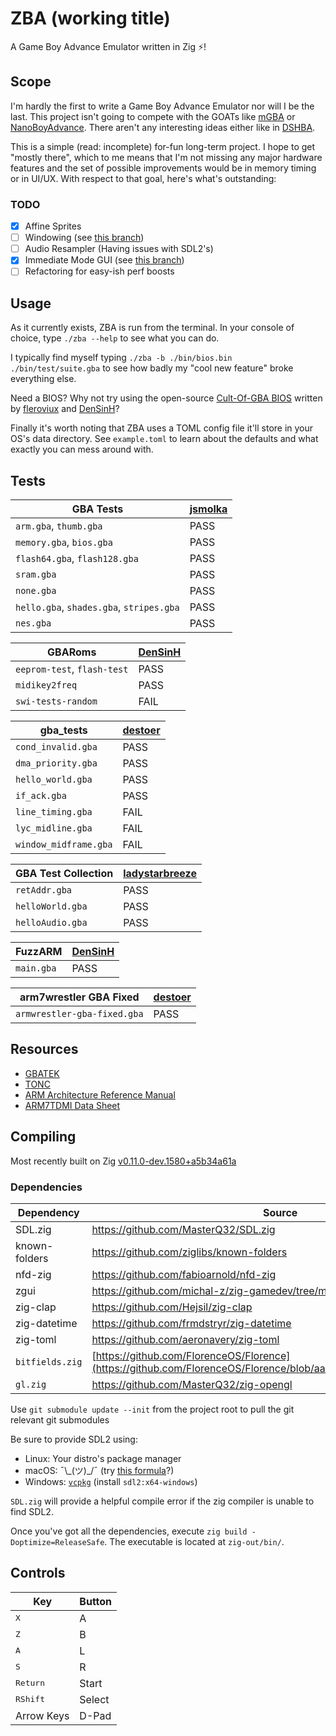 # ZBA (working title)

A Game Boy Advance Emulator written in Zig ⚡!

## Scope

I'm hardly the first to write a Game Boy Advance Emulator nor will I be the last. This project isn't going to compete with the GOATs like [mGBA](https://github.com/mgba-emu) or [NanoBoyAdvance](https://github.com/nba-emu/NanoBoyAdvance). There aren't any interesting ideas either like in [DSHBA](https://github.com/DenSinH/DSHBA).

This is a simple (read: incomplete) for-fun long-term project. I hope to get "mostly there", which to me means that I'm not missing any major hardware features and the set of possible improvements would be in memory timing or in UI/UX. With respect to that goal, here's what's outstanding:

### TODO

- [x] Affine Sprites
- [ ] Windowing (see [this branch](https://git.musuka.dev/paoda/zba/src/branch/window))
- [ ] Audio Resampler (Having issues with SDL2's)
- [x] Immediate Mode GUI (see [this branch](https://git.musuka.dev/paoda/zba/src/branch/imgui))
- [ ] Refactoring for easy-ish perf boosts

## Usage

As it currently exists, ZBA is run from the terminal. In your console of choice, type `./zba --help` to see what you can do.

I typically find myself typing `./zba -b ./bin/bios.bin ./bin/test/suite.gba` to see how badly my "cool new feature" broke everything else.

Need a BIOS? Why not try using the open-source [Cult-Of-GBA BIOS](https://github.com/Cult-of-GBA/BIOS) written by [fleroviux](https://github.com/fleroviux) and [DenSinH](https://github.com/DenSinH)?

Finally it's worth noting that ZBA uses a TOML config file it'll store in your OS's data directory. See `example.toml` to learn about the defaults and what exactly you can mess around with.

## Tests

GBA Tests | [jsmolka](https://github.com/jsmolka/)
--- | ---
`arm.gba`,  `thumb.gba` | PASS
`memory.gba`, `bios.gba` | PASS
`flash64.gba`, `flash128.gba` | PASS
`sram.gba` | PASS
`none.gba` | PASS
`hello.gba`, `shades.gba`, `stripes.gba` | PASS
`nes.gba` | PASS

GBARoms | [DenSinH](https://github.com/DenSinH/)
--- | ---
`eeprom-test`, `flash-test` | PASS
`midikey2freq` | PASS
`swi-tests-random` | FAIL

gba_tests | [destoer](https://github.com/destoer/)
--- | ---
`cond_invalid.gba` | PASS
`dma_priority.gba` | PASS
`hello_world.gba` | PASS
`if_ack.gba` | PASS
`line_timing.gba` | FAIL
`lyc_midline.gba` | FAIL
`window_midframe.gba` | FAIL

GBA Test Collection | [ladystarbreeze](https://github.com/ladystarbreeze)
--- | ---
`retAddr.gba` | PASS
`helloWorld.gba` | PASS
`helloAudio.gba` | PASS

FuzzARM | [DenSinH](https://github.com/DenSinH/)
--- | ---
`main.gba` | PASS

arm7wrestler GBA Fixed | [destoer](https://github.com/destoer)
--- | ---
`armwrestler-gba-fixed.gba` | PASS

## Resources

- [GBATEK](https://problemkaputt.de/gbatek.htm)
- [TONC](https://coranac.com/tonc/text/toc.htm)
- [ARM Architecture Reference Manual](https://www.intel.com/content/dam/www/programmable/us/en/pdfs/literature/third-party/ddi0100e_arm_arm.pdf)
- [ARM7TDMI Data Sheet](https://www.dca.fee.unicamp.br/cursos/EA871/references/ARM/ARM7TDMIDataSheet.pdf)

## Compiling

Most recently built on Zig [v0.11.0-dev.1580+a5b34a61a](https://github.com/ziglang/zig/tree/a5b34a61a)

### Dependencies

Dependency | Source
--- | ---
SDL.zig | <https://github.com/MasterQ32/SDL.zig>
known-folders | <https://github.com/ziglibs/known-folders>
nfd-zig | <https://github.com/fabioarnold/nfd-zig>
zgui | <https://github.com/michal-z/zig-gamedev/tree/main/libs/zgui>
zig-clap | <https://github.com/Hejsil/zig-clap>
zig-datetime | <https://github.com/frmdstryr/zig-datetime>
zig-toml | <https://github.com/aeronavery/zig-toml>
`bitfields.zig` | [https://github.com/FlorenceOS/Florence](https://github.com/FlorenceOS/Florence/blob/aaa5a9e568/lib/util/bitfields.zig)
`gl.zig` | <https://github.com/MasterQ32/zig-opengl>

Use `git submodule update --init` from the project root to pull the git relevant git submodules

Be sure to provide SDL2 using:

- Linux: Your distro's package manager
- macOS: ¯\\\_(ツ)_/¯ (try [this formula](https://formulae.brew.sh/formula/sdl2)?)
- Windows: [`vcpkg`](https://github.com/Microsoft/vcpkg) (install `sdl2:x64-windows`)

`SDL.zig` will provide a helpful compile error if the zig compiler is unable to find SDL2.

Once you've got all the dependencies, execute `zig build -Doptimize=ReleaseSafe`. The executable is located at `zig-out/bin/`.

## Controls

Key | Button
--- | ---
<kbd>X</kbd> | A
<kbd>Z</kbd> | B
<kbd>A</kbd> | L
<kbd>S</kbd> | R
<kbd>Return</kbd> | Start
<kbd>RShift</kbd> | Select
Arrow Keys | D-Pad
